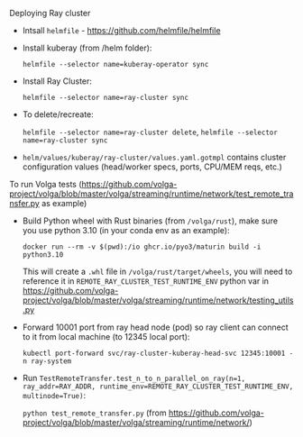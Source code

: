 Deploying Ray cluster
- Intsall ```helmfile``` - https://github.com/helmfile/helmfile 
- Install kuberay (from /helm folder):

  ```helmfile --selector name=kuberay-operator sync```
- Install Ray Cluster:

  ```helmfile --selector name=ray-cluster sync```
- To delete/recreate:

  ```helmfile --selector name=ray-cluster delete```,
  ```helmfile --selector name=ray-cluster sync```
- ```helm/values/kuberay/ray-cluster/values.yaml.gotmpl``` contains cluster configuration values (head/worker specs, ports, CPU/MEM reqs, etc.)

To run Volga tests (https://github.com/volga-project/volga/blob/master/volga/streaming/runtime/network/test_remote_transfer.py as example)
- Build Python wheel with Rust binaries (from ```/volga/rust```), make sure you use python 3.10 (in your conda env as an example):


  ```docker run --rm -v $(pwd):/io ghcr.io/pyo3/maturin build -i python3.10```

  This will create a ```.whl``` file in ```/volga/rust/target/wheels```, you will need to reference it in ```REMOTE_RAY_CLUSTER_TEST_RUNTIME_ENV``` python var in https://github.com/volga-project/volga/blob/master/volga/streaming/runtime/network/testing_utils.py
  
- Forward 10001 port from ray head node (pod) so ray client can connect to it from local machine (to 12345 local port):

  ```kubectl port-forward svc/ray-cluster-kuberay-head-svc 12345:10001 -n ray-system```

- Run ```TestRemoteTransfer.test_n_to_n_parallel_on_ray(n=1, ray_addr=RAY_ADDR, runtime_env=REMOTE_RAY_CLUSTER_TEST_RUNTIME_ENV, multinode=True)```:

  ```python test_remote_transfer.py``` (from https://github.com/volga-project/volga/blob/master/volga/streaming/runtime/network/)
